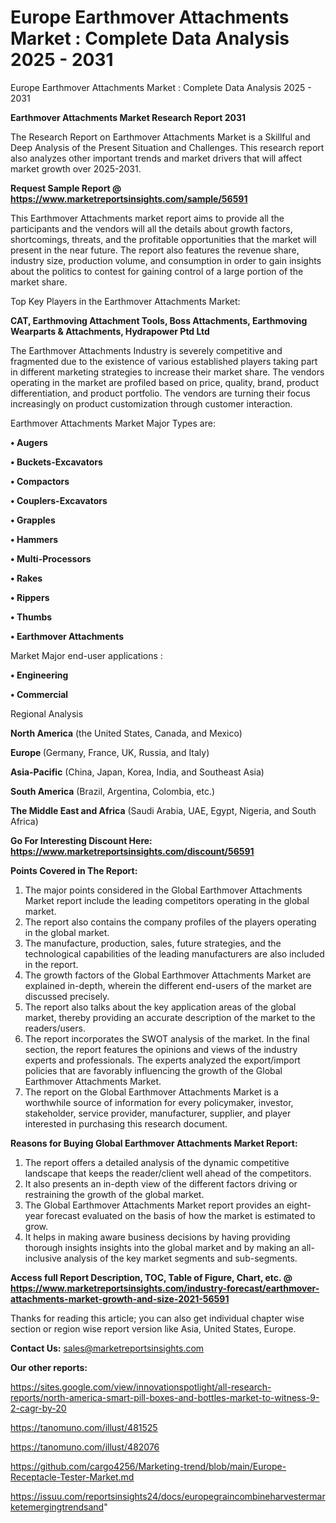# Europe Earthmover Attachments Market : Complete Data Analysis 2025 - 2031
 Europe Earthmover Attachments Market : Complete Data Analysis 2025 - 2031

<strong>Earthmover Attachments Market Research Report 2031</strong>

The Research Report on Earthmover Attachments Market is a Skillful and Deep Analysis of the Present Situation and Challenges. This research report also analyzes other important trends and market drivers that will affect market growth over 2025-2031.

<strong>Request Sample Report @ <a href=https://www.marketreportsinsights.com/sample/56591>https://www.marketreportsinsights.com/sample/56591</a></strong>

This Earthmover Attachments market report aims to provide all the participants and the vendors will all the details about growth factors, shortcomings, threats, and the profitable opportunities that the market will present in the near future. The report also features the revenue share, industry size, production volume, and consumption in order to gain insights about the politics to contest for gaining control of a large portion of the market share.

Top Key Players in the Earthmover Attachments Market:

<strong>CAT, Earthmoving Attachment Tools, Boss Attachments, Earthmoving Wearparts & Attachments, Hydrapower Ptd Ltd</strong>

The Earthmover Attachments Industry is severely competitive and fragmented due to the existence of various established players taking part in different marketing strategies to increase their market share. The vendors operating in the market are profiled based on price, quality, brand, product differentiation, and product portfolio. The vendors are turning their focus increasingly on product customization through customer interaction.

Earthmover Attachments Market Major Types are:

<strong>• Augers

• Buckets-Excavators

• Compactors

• Couplers-Excavators

• Grapples

• Hammers

• Multi-Processors

• Rakes

• Rippers

• Thumbs

• Earthmover Attachments</strong>

Market Major end-user applications :

<strong>• Engineering

• Commercial</strong>

Regional Analysis

</u><strong><b>North America</b></strong> (the United States, Canada, and Mexico)

<strong><b>Europe </b></strong>(Germany, France, UK, Russia, and Italy)

<strong><b>Asia-Pacific</b></strong> (China, Japan, Korea, India, and Southeast Asia)

<strong><b>South America</b></strong> (Brazil, Argentina, Colombia, etc.)

<strong><b>The Middle East and Africa</b></strong> (Saudi Arabia, UAE, Egypt, Nigeria, and South Africa)

<strong>Go For Interesting Discount Here: <a href=https://www.marketreportsinsights.com/discount/56591>https://www.marketreportsinsights.com/discount/56591</a></strong>

<strong>Points Covered in The Report:</strong>
<ol>
  <li>The major points considered in the Global Earthmover Attachments Market report include the leading competitors operating in the global market.</li>
  <li>The report also contains the company profiles of the players operating in the global market.</li>
  <li>The manufacture, production, sales, future strategies, and the technological capabilities of the leading manufacturers are also included in the report.</li>
  <li>The growth factors of the Global Earthmover Attachments Market are explained in-depth, wherein the different end-users of the market are discussed precisely.</li>
  <li>The report also talks about the key application areas of the global market, thereby providing an accurate description of the market to the readers/users.</li>
  <li>The report incorporates the SWOT analysis of the market. In the final section, the report features the opinions and views of the industry experts and professionals. The experts analyzed the export/import policies that are favorably influencing the growth of the Global Earthmover Attachments Market.</li>
  <li>The report on the Global Earthmover Attachments Market is a worthwhile source of information for every policymaker, investor, stakeholder, service provider, manufacturer, supplier, and player interested in purchasing this research document.</li>
</ol>
<strong>Reasons for Buying Global Earthmover Attachments Market Report:</strong>

<ol>
  <li>The report offers a detailed analysis of the dynamic competitive landscape that keeps the reader/client well ahead of the competitors.</li>
  <li>It also presents an in-depth view of the different factors driving or restraining the growth of the global market.</li>
  <li>The Global Earthmover Attachments Market report provides an eight-year forecast evaluated on the basis of how the market is estimated to grow.</li>
  <li>It helps in making aware business decisions by having providing thorough insights insights into the global market and by making an all-inclusive analysis of the key market segments and sub-segments.</li>
</ol>
<strong>Access full Report Description, TOC, Table of Figure, Chart, etc. @ <a href=https://www.marketreportsinsights.com/industry-forecast/earthmover-attachments-market-growth-and-size-2021-56591>https://www.marketreportsinsights.com/industry-forecast/earthmover-attachments-market-growth-and-size-2021-56591</a></strong>


Thanks for reading this article; you can also get individual chapter wise section or region wise report version like Asia, United States, Europe.

<strong>Contact Us:</strong>
sales@marketreportsinsights.com

<strong>Our other reports:</strong>

<a href=https://sites.google.com/view/innovationspotlight/all-research-reports/north-america-smart-pill-boxes-and-bottles-market-to-witness-9-2-cagr-by-20>https://sites.google.com/view/innovationspotlight/all-research-reports/north-america-smart-pill-boxes-and-bottles-market-to-witness-9-2-cagr-by-20</a>

<a href=https://tanomuno.com/illust/481525>https://tanomuno.com/illust/481525</a>

<a href=https://tanomuno.com/illust/482076>https://tanomuno.com/illust/482076</a>

<a href=https://github.com/cargo4256/Marketing-trend/blob/main/Europe-Receptacle-Tester-Market.md>https://github.com/cargo4256/Marketing-trend/blob/main/Europe-Receptacle-Tester-Market.md</a>

<a href=https://issuu.com/reportsinsights24/docs/europegraincombineharvestermarketemergingtrendsand>https://issuu.com/reportsinsights24/docs/europegraincombineharvestermarketemergingtrendsand</a>"
